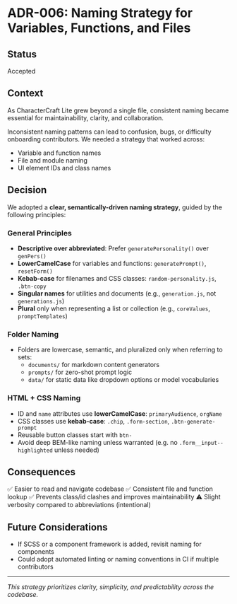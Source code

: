 # ADR-006: Naming Strategy for Variables, Functions, and Files

## Status
Accepted

## Context
As CharacterCraft Lite grew beyond a single file, consistent naming became essential for maintainability, clarity, and collaboration.

Inconsistent naming patterns can lead to confusion, bugs, or difficulty onboarding contributors. We needed a strategy that worked across:
- Variable and function names
- File and module naming
- UI element IDs and class names

## Decision
We adopted a **clear, semantically-driven naming strategy**, guided by the following principles:

### General Principles
- **Descriptive over abbreviated**: Prefer `generatePersonality()` over `genPers()`
- **LowerCamelCase** for variables and functions: `generatePrompt()`, `resetForm()`
- **Kebab-case** for filenames and CSS classes: `random-personality.js`, `.btn-copy`
- **Singular names** for utilities and documents (e.g., `generation.js`, not `generations.js`)
- **Plural** only when representing a list or collection (e.g., `coreValues`, `promptTemplates`)

### Folder Naming
- Folders are lowercase, semantic, and pluralized only when referring to sets:
  - `documents/` for markdown content generators
  - `prompts/` for zero-shot prompt logic
  - `data/` for static data like dropdown options or model vocabularies

### HTML + CSS Naming
- ID and `name` attributes use **lowerCamelCase**: `primaryAudience`, `orgName`
- CSS classes use **kebab-case**: `.chip`, `.form-section`, `.btn-generate-prompt`
- Reusable button classes start with `btn-`
- Avoid deep BEM-like naming unless warranted (e.g. no `.form__input--highlighted` unless needed)

## Consequences
✅ Easier to read and navigate codebase
✅ Consistent file and function lookup
✅ Prevents class/id clashes and improves maintainability
⚠️ Slight verbosity compared to abbreviations (intentional)

## Future Considerations
- If SCSS or a component framework is added, revisit naming for components
- Could adopt automated linting or naming conventions in CI if multiple contributors

---

*This strategy prioritizes clarity, simplicity, and predictability across the codebase.*

